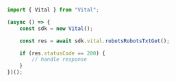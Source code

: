 <!-- Start SDK Example Usage -->


```typescript
import { Vital } from "Vital";

(async () => {
    const sdk = new Vital();

    const res = await sdk.vital.robotsRobotsTxtGet();

    if (res.statusCode == 200) {
        // handle response
    }
})();

```
<!-- End SDK Example Usage -->